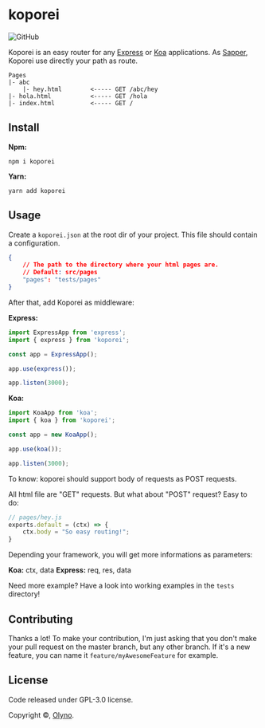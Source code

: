 # koporei

![GitHub](https://img.shields.io/github/license/Olyno/koporei?style=for-the-badge)

Koporei is an easy router for any [Express](https://expressjs.com) or [Koa](https://koajs.com) applications. As [Sapper](https://sapper.svelte.dev), Koporei use directly your path as route.

```
Pages
|- abc
    |- hey.html        <----- GET /abc/hey
|- hola.html           <----- GET /hola
|- index.html          <----- GET /
```

## Install

**Npm:**

```
npm i koporei
```

**Yarn:**
```
yarn add koporei
```

## Usage

Create a ``koporei.json`` at the root dir of your project. This file should contain a configuration.

```json
{
    // The path to the directory where your html pages are.
    // Default: src/pages
    "pages": "tests/pages"
}
```

After that, add Koporei as middleware:

**Express:**

```js
import ExpressApp from 'express';
import { express } from 'koporei';

const app = ExpressApp();

app.use(express());

app.listen(3000);
```

**Koa:**

```js
import KoaApp from 'koa';
import { koa } from 'koporei';

const app = new KoaApp();

app.use(koa());

app.listen(3000);
```

To know: koporei should support body of requests as POST requests.

All html file are "GET" requests. But what about "POST" request? Easy to do:

```js
// pages/hey.js
exports.default = (ctx) => {
    ctx.body = "So easy routing!";
}
```

Depending your framework, you will get more informations as parameters:

**Koa:** ctx, data
**Express:** req, res, data

Need more example? Have a look into working examples in the ``tests`` directory!

## Contributing

Thanks a lot! To make your contribution, I'm just asking that you don't make your pull request on the master branch, but any other branch. If it's a new feature, you can name it ``feature/myAwesomeFeature`` for example.

## License

Code released under GPL-3.0 license.

Copyright ©, [Olyno](https://github.com/Olyno).